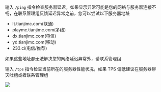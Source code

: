 输入 `/ping` 指令检查服务器延迟，如果显示异常可能是您的网络与服务器连接不畅，在联系管理组反馈延迟异常之前，您可以尝试以下服务器地址

* lt.tianjimc.com(联通)
* playmc.tianjimc.com(多线)
* dx.tianjimc.com(电信)
* yd.tianjimc.com(移动)
* 233.ci(电信/推荐)

如果这些地址都无法解决您的网络延迟异常外，请联系管理组  

输入 `/tps` 指令检查当前所在的服务器性能状况，如果 TPS 偏低建议在服务器聊天吐槽或者联系管理组

![](_images/TPS.png)
